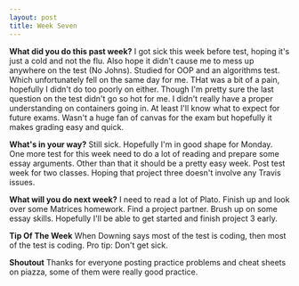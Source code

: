 ```yaml
---
layout: post
title: Week Seven
---
```


**What did you do this past week?**
I got sick this week before test, hoping it's just a cold and not the flu. Also hope it didn't cause me to mess up anywhere on the test (No Johns). Studied for OOP and an algorithms test. Which unfortunately fell on the same day for me. THat was a bit of a pain, hopefully I didn't do too poorly
on either. Though I'm pretty sure the last question on the test didn't go so hot for me. I didn't really have a proper understanding on containers
going in. At least I'll know what to expect for future exams. Wasn't a huge fan of canvas for the exam but hopefully it makes grading easy and quick.


**What's in your way?**
Still sick. Hopefully I'm in good shape for Monday. One more test for this week
need to do a lot of reading and prepare some essay arguments. Other than that it should be a pretty easy week. Post test week for two classes.
Hoping that project three doesn't involve any Travis issues.


**What will you do next week?**
I need to read a lot of Plato. Finish up and look over some Matrices homework. Find a project partner. Brush up on some essay skills.
Hopefully I'll be able to get started and finish project 3 early.

**Tip Of The Week**
When Downing says most of the test is coding, then most of the test is coding.
Pro tip: Don't get sick.

**Shoutout**
Thanks for everyone posting practice problems and cheat sheets on piazza, some of them were really good practice.
